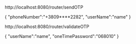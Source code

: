 http://localhost:8080/router/sendOTP

{
"phoneNumber":"+3809****2282",
"userName":"name"
}

http://localhost:8080/router/validateOTP

{
"userName":"name",
"oneTimePassword":"068010"
}